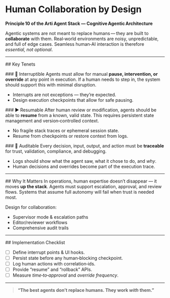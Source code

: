 # Human Collaboration by Design

**Principle 10 of the Arti Agent Stack — Cognitive Agentic Architecture**

Agentic systems are not meant to replace humans — they are built to **collaborate** with them. Real‑world environments are noisy, unpredictable, and full of edge cases. Seamless human‑AI interaction is therefore *essential, not optional*.

---

## Key Tenets

### 🔄 Interruptible
Agents must allow for manual **pause, intervention, or override** at any point in execution. If a human needs to step in, the system should support this with minimal disruption.

* Interrupts are not exceptions — they’re expected.
* Design execution checkpoints that allow for safe pausing.

### ▶️ Resumable
After human review or modification, agents should be able to **resume** from a known, valid state. This requires persistent state management and version‑controlled context.

* No fragile stack traces or ephemeral session state.
* Resume from checkpoints or restore context from logs.

### 🧾 Auditable
Every decision, input, output, and action must be **traceable** for trust, validation, compliance, and debugging.

* Logs should show what the agent saw, what it chose to do, and *why*.
* Human decisions and overrides become part of the execution trace.

---

## Why It Matters
In operations, human expertise doesn’t disappear — it moves **up the stack**. Agents must support escalation, approval, and review flows. Systems that assume full autonomy will fail when trust is needed most.

Design for collaboration:

* Supervisor mode & escalation paths
* Editor/reviewer workflows
* Comprehensive audit trails

---

## Implementation Checklist

* [ ] Define interrupt points & UI hooks.
* [ ] Persist state before any human‑blocking checkpoint.
* [ ] Log human actions with correlation‑ids.
* [ ] Provide “resume” and “rollback” APIs.
* [ ] Measure *time‑to‑approval* and *override frequency*.

---

> **“The best agents don’t replace humans. They work *with* them.”**
